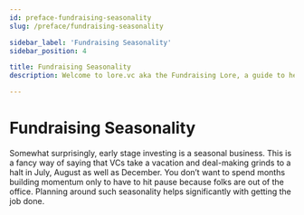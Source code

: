 ```yaml
---
id: preface-fundraising-seasonality
slug: /preface/fundraising-seasonality

sidebar_label: 'Fundraising Seasonality'
sidebar_position: 4

title: Fundraising Seasonality
description: Welcome to lore.vc aka the Fundraising Lore, a guide to help founder CEOs successfully raise early-stage VC financing from Silicon Valley investors

---
```


# Fundraising Seasonality

Somewhat surprisingly, early stage investing is a seasonal business. This is a fancy way of saying that VCs take a vacation and deal-making grinds to a halt in July, August as well as December. You don’t want to spend months building momentum only to have to hit pause because folks are out of the office. Planning around such seasonality helps significantly with getting the job done. 